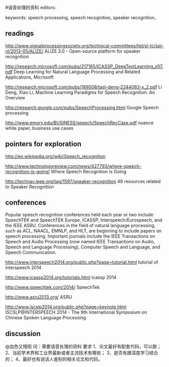#语音处理的资料
editors:  

keywords: 
  speech processing,
  speech recognition,
  speaker recognition,
  
## readings 

http://www.signalprocessingsociety.org/technical-committees/list/sl-tc/spl-nl/2013-05/ALIZE/ ALIZE 3.0 - Open-source platform for speaker recognition

http://research.microsoft.com/pubs/217165/ICASSP_DeepTextLearning_v07.pdf Deep Learning for Natural Language Processing and Related Applications, Microsoft

http://research.microsoft.com/pubs/189008/tasl-deng-2244083-x_2.pdf Li Deng, Xiao Li,  Machine Learning Paradigms for Speech Recognition: An Overview

http://research.google.com/pubs/SpeechProcessing.html  Google Speech processing

http://www.emory.edu/BUSINESS/speech/SpeechRecCase.pdf  nuance white paper, business use cases


## pointers for exploration

http://en.wikipedia.org/wiki/Speech_recognition

http://www.technologyreview.com/news/427793/where-speech-recognition-is-going/  Where Speech Recognition Is Going

http://technav.ieee.org/tag/1597/speaker-recognition 48 resources related to Speaker Recognition

##  conferences
Popular speech recognition conferences held each year or two include SpeechTEK and SpeechTEK Europe, ICASSP, Interspeech/Eurospeech, and the IEEE ASRU. Conferences in the field of natural language processing, such as ACL, NAACL, EMNLP, and HLT, are beginning to include papers on speech processing. Important journals include the IEEE Transactions on Speech and Audio Processing (now named IEEE Transactions on Audio, Speech and Language Processing), Computer Speech and Language, and Speech Communication.

http://www.interspeech2014.org/public.php?page=tutorial.html  tutorial of interspeech 2014

http://www.icassp2014.org/tutorials.html  icassp 2014

http://www.speechtek.com/2014/ SpeechTek

http://www.asru2013.org/  ASRU

http://www.iscslp2014.org/public.php?page=keynote.html  ISCSLP@INTERSPEECH 2014 - The 9th International Symposium on Chinese Spoken Language Processing


## discussion
@血色又残阳 问：需要语音处理的资料 要求 
1、论文最好有配套代码，可以跑；
2、当前学术界和工业界最新或者主流技术有哪些；
3、是否有跟深度学习结合的；
4、最好也有说话人鉴别的相关论文和代码。

